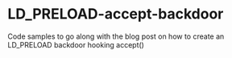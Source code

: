 # LD_PRELOAD-accept-backdoor
Code samples to go along with the blog post on how to create an LD_PRELOAD backdoor hooking accept()
